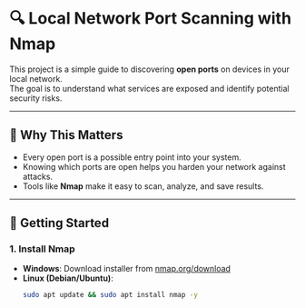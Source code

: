 # 🔍 Local Network Port Scanning with Nmap

This project is a simple guide to discovering **open ports** on devices in your local network.  
The goal is to understand what services are exposed and identify potential security risks.  

---

## 📌 Why This Matters
- Every open port is a possible entry point into your system.  
- Knowing which ports are open helps you harden your network against attacks.  
- Tools like **Nmap** make it easy to scan, analyze, and save results.  

---

## 🚀 Getting Started

### 1. Install Nmap
- **Windows**: Download installer from [nmap.org/download](https://nmap.org/download.html)  
- **Linux (Debian/Ubuntu)**:
  ```bash
  sudo apt update && sudo apt install nmap -y
